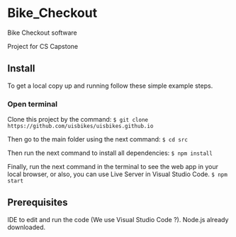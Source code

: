 # Bike_Checkout

Bike Checkout software

Project for CS Capstone

## Install
To get a local copy up and running follow these simple example steps.

### Open terminal
Clone this project by the command:
`$ git clone https://github.com/uisbikes/uisbikes.github.io`

Then go to the main folder using the next command:
`$ cd src`

Then run the next command to install all dependencies:
`$ npm install`

Finally, run the next command in the terminal to see the web app in your local browser, or also, you can use Live Server in Visual Studio Code.
`$ npm start`

## Prerequisites

IDE to edit and run the code (We use Visual Studio Code ?).
Node.js already downloaded.
